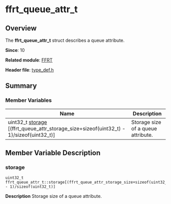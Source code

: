 # ffrt_queue_attr_t


## Overview

The **ffrt_queue_attr_t** struct describes a queue attribute.

**Since**: 10

**Related module**: [FFRT](_f_f_r_t.md)

**Header file**: [type_def.h](type__def_8h.md)

## Summary


### Member Variables

| Name| Description| 
| -------- | -------- |
| uint32_t [storage](#storage) [(ffrt_queue_attr_storage_size+sizeof(uint32_t) - 1)/sizeof(uint32_t)] | Storage size of a queue attribute. | 


## Member Variable Description


### storage

```
uint32_t ffrt_queue_attr_t::storage[(ffrt_queue_attr_storage_size+sizeof(uint32_t) - 1)/sizeof(uint32_t)]
```
**Description**
Storage size of a queue attribute.

